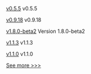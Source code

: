 
[v0.5.5](https://github.com/hyperledger/firefly-helm-charts/releases/tag/v0.5.5) v0.5.5

[v0.9.18](https://github.com/hyperledger/firefly-signer/releases/tag/v0.9.18) v0.9.18

[v1.8.0-beta2](https://github.com/hyperledger-labs/hlf-operator/releases/tag/v1.8.0-beta2) Version 1.8.0-beta2

[v1.1.3](https://github.com/hyperledger/firefly-evmconnect/releases/tag/v1.1.3) v1.1.3

[v1.1.0](https://github.com/hyperledger/firefly-sandbox/releases/tag/v1.1.0) v1.1.0


[See more >>>](https://start-here.hyperledger.org/releases)
